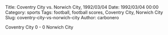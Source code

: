Title: Coventry City vs. Norwich City, 1992/03/04
Date: 1992/03/04 00:00
Category: sports
Tags: football, football scores, Coventry City, Norwich City
Slug: coventry-city-vs-norwich-city
Author: carbonero


Coventry City 0 - 0 Norwich City
